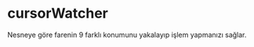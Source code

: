 cursorWatcher
=============

Nesneye göre farenin 9 farklı konumunu yakalayıp işlem yapmanızı sağlar.
